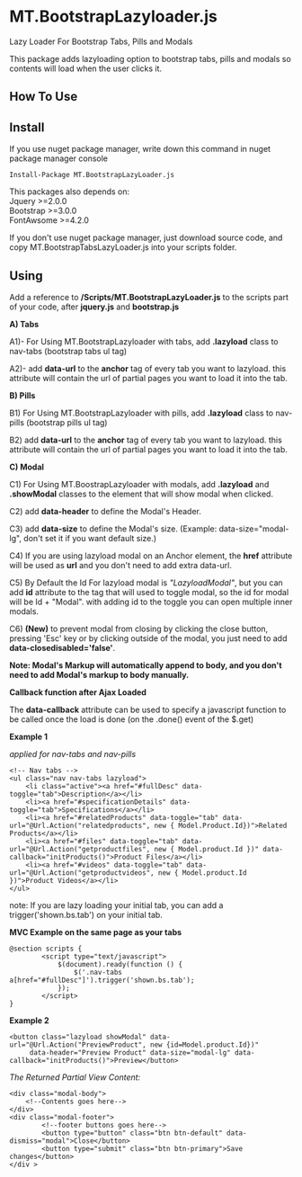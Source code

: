 # MT.BootstrapLazyloader.js
Lazy Loader For Bootstrap Tabs, Pills and Modals

This package adds lazyloading option to bootstrap tabs, pills and modals so contents will load when the user clicks it.

## How To Use

## Install

If you use nuget package manager, write down this command in nuget package manager console

<code>Install-Package MT.BootstrapLazyLoader.js</code>

This packages also depends on: <br />
Jquery >=2.0.0<br />
Bootstrap >=3.0.0<br />
FontAwsome >=4.2.0<br />

If you don't use nuget package manager, just download source code, and copy MT.BootstrapTabsLazyLoader.js into your scripts folder.


## Using

Add a reference to **/Scripts/MT.BootstrapLazyLoader.js** to the scripts part of your code, after **jquery.js** and **bootstrap.js**

**A) Tabs**

A1)- For Using MT.BootstrapLazyloader with tabs, add **.lazyload** class to nav-tabs (bootstrap tabs ul tag)

A2)- add **data-url** to the **anchor** tag of every tab you want to lazyload. this attribute will contain the url of partial pages you want to load it into the tab.  

**B) Pills**

B1) For Using MT.BootstrapLazyloader with pills, add **.lazyload** class to nav-pills (bootstrap pills ul tag)

B2) add **data-url** to the **anchor** tag of every tab you want to lazyload. this attribute will contain the url of partial pages you want to load it into the tab.  

**C) Modal**

C1) For Using MT.BoostrapLazyloader with modals, add **.lazyload** and **.showModal** classes to the element that will show modal when clicked.

C2) add **data-header** to define the Modal's Header.

C3) add **data-size** to define the Modal's size. (Example: data-size="modal-lg", don't set it if you want default size.)

C4) If you are using lazyload modal on an Anchor element, the **href** attribute will be used as **url** and you don't need to add extra data-url.

C5) By Default the Id For lazyload modal is *"LazyloadModal"*, but you can add **id** attribute to the tag that will used to toggle modal, so the id for modal will be
Id + "Modal". with adding id to the toggle you can open multiple inner modals.

C6) **(New)** to prevent modal from closing by clicking the close button, pressing 'Esc' key or by clicking outside of the modal, you just need to add **data-closedisabled='false'**.

**Note: Modal's Markup will automatically append to body, and you don't need to add Modal's markup to body manually.**

**Callback function after Ajax Loaded**

The **data-callback** attribute can be used to specify a javascript function to be called once the load is done (on the .done() event of the $.get)


**Example 1**

*applied for nav-tabs and nav-pills*

    
    <!-- Nav tabs -->
    <ul class="nav nav-tabs lazyload">
        <li class="active"><a href="#fullDesc" data-toggle="tab">Description</a></li>
        <li><a href="#specificationDetails" data-toggle="tab">Specifications</a></li>
        <li><a href="#relatedProducts" data-toggle="tab" data-url="@Url.Action("relatedproducts", new { Model.Product.Id})">Related Products</a></li>
        <li><a href="#files" data-toggle="tab" data-url="@Url.Action("getproductfiles", new { Model.product.Id })" data-callback="initProducts()">Product Files</a></li>
        <li><a href="#videos" data-toggle="tab" data-url="@Url.Action("getproductvideos", new { Model.product.Id })">Product Videos</a></li>
    </ul>
    

note: If you are lazy loading your initial tab, you can add a trigger('shown.bs.tab') on your initial tab.

**MVC Example on the same page as your tabs**
```
@section scripts {
        <script type="text/javascript">
            $(document).ready(function () {                
                $('.nav-tabs a[href="#fullDesc"]').trigger('shown.bs.tab');
            });
        </script>
}
```


**Example 2**

```
<button class="lazyload showModal" data-url="@Url.Action("PreviewProduct", new {id=Model.product.Id})"
     data-header="Preview Product" data-size="modal-lg" data-callback="initProducts()">Preview</button>
```



*The Returned Partial View Content:*

```
<div class="modal-body">
    <!--Contents goes here-->    
</div>
<div class="modal-footer">
        <!--footer buttons goes here-->
        <button type="button" class="btn btn-default" data-dismiss="modal">Close</button>
        <button type="submit" class="btn btn-primary">Save changes</button>
</div >

```

